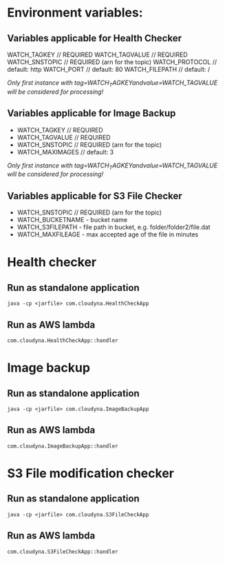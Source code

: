 # Environment variables:

## Variables applicable for Health Checker 
WATCH_TAGKEY    // REQUIRED
WATCH_TAGVALUE  // REQUIRED
WATCH_SNSTOPIC  // REQUIRED (arn for the topic)
WATCH_PROTOCOL  // default: http
WATCH_PORT      // default: 80
WATCH_FILEPATH  // default: /

_Only first instance with tag=$WATCH_TAGKEY and value=$WATCH_TAGVALUE will be considered for processing!_

## Variables applicable for Image Backup
* WATCH_TAGKEY    // REQUIRED
* WATCH_TAGVALUE  // REQUIRED
* WATCH_SNSTOPIC  // REQUIRED (arn for the topic)
* WATCH_MAXIMAGES // default: 3

_Only first instance with tag=$WATCH_TAGKEY and value=$WATCH_TAGVALUE will be considered for processing!_


## Variables applicable for S3 File Checker
* WATCH_SNSTOPIC   // REQUIRED (arn for the topic)
* WATCH_BUCKETNAME - bucket name
* WATCH_S3FILEPATH - file path in bucket, e.g. folder/folder2/file.dat
* WATCH_MAXFILEAGE - max accepted age of the file in minutes


# Health checker

## Run as standalone application
`java -cp <jarfile> com.cloudyna.HealthCheckApp`

## Run as AWS lambda
`com.cloudyna.HealthCheckApp::handler`

# Image backup

## Run as standalone application
`java -cp <jarfile> com.cloudyna.ImageBackupApp`

## Run as AWS lambda
`com.cloudyna.ImageBackupApp::handler`

# S3 File modification checker

## Run as standalone application
`java -cp <jarfile> com.cloudyna.S3FileCheckApp`

## Run as AWS lambda
`com.cloudyna.S3FileCheckApp::handler`


